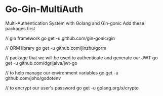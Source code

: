 # Go-Gin-MultiAuth
Multi-Authentication System with Golang and Gin-gonic
Add these packages first 

// gin framework
go get -u github.com/gin-gonic/gin


// ORM library
go get -u github.com/jinzhu/gorm



// package that we will be used to authenticate and generate our JWT
go get -u github.com/dgrijalva/jwt-go



// to help manage our environment variables
go get -u github.com/joho/godotenv



// to encrypt our user's password
go get -u golang.org/x/crypto
